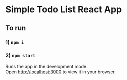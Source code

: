 # Simple Todo List React App

## To run
### 1) `npm i`

### 2) `npm start`

Runs the app in the development mode.\
Open [http://localhost:3000](http://localhost:3000) to view it in your browser.
